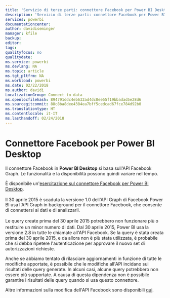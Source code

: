 ```yaml
---
title: 'Servizio di terze parti: connettore Facebook per Power BI Desktop'
description: 'Servizio di terze parti: connettore Facebook per Power BI Desktop'
services: powerbi
documentationcenter: 
author: davidiseminger
manager: kfile
backup: 
editor: 
tags: 
qualityfocus: no
qualitydate: 
ms.service: powerbi
ms.devlang: NA
ms.topic: article
ms.tgt_pltfrm: NA
ms.workload: powerbi
ms.date: 02/22/2018
ms.author: davidi
LocalizationGroup: Connect to data
ms.openlocfilehash: 894791ddc4eb632ad4dc0ee55f19bbadad5e28d6
ms.sourcegitcommit: 88c8ba8dee4384ea7bff5cedcad67fce784d92b0
ms.translationtype: HT
ms.contentlocale: it-IT
ms.lasthandoff: 02/24/2018
---
```

# <a name="facebook-connector-for-power-bi-desktop"></a>Connettore Facebook per Power BI Desktop
Il connettore Facebook in **Power BI Desktop** si basa sull'API Facebook Graph. Le funzionalità e la disponibilità possono quindi variare nel tempo.

È disponibile un'[esercitazione sul connettore Facebook per Power BI Desktop](desktop-tutorial-facebook-analytics.md).

Il 30 aprile<sup> </sup>2015 è scaduta la versione 1.0 dell'API Graph di Facebook  Power BI usa l'API Graph in background per il connettore Facebook, che consente di connettersi ai dati e di analizzarli.

Le query create prima del 30<sup> </sup>aprile 2015 potrebbero non funzionare più o restituire un minor numero di dati. Dal 30<sup> </sup>aprile 2015, Power BI usa la versione 2.8 in tutte le chiamate all'API Facebook. Se la query è stata creata prima del 30 aprile 2015, e da allora non è più stata utilizzata, è probabile che si debba ripetere l'autenticazione per approvare il nuovo set di autorizzazioni richieste.

Anche se abbiamo tentato di rilasciare aggiornamenti in funzione di tutte le modifiche apportate, è possibile che le modifiche all'API incidano sui risultati delle query generate. In alcuni casi, alcune query potrebbero non essere più supportate. A causa di questa dipendenza non è possibile garantire i risultati delle query quando si usa questo connettore.

Altre informazioni sulla modifica dell'API Facebook sono disponibili [qui](https://developers.facebook.com/docs/apps/changelog#v2_0).

